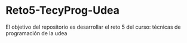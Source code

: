 # Reto5-TecyProg-Udea
El objetivo del repositorio es desarrollar el reto 5 del curso: técnicas de programación de la udea
